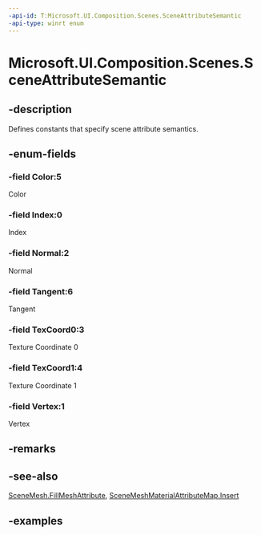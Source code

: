 ```yaml
---
-api-id: T:Microsoft.UI.Composition.Scenes.SceneAttributeSemantic
-api-type: winrt enum
---
```


<!-- Enumeration syntax.
public enum SceneAttributeSemantic : int 
-->

# Microsoft.UI.Composition.Scenes.SceneAttributeSemantic

## -description

Defines constants that specify scene attribute semantics.

## -enum-fields

### -field Color:5

Color

### -field Index:0

Index

### -field Normal:2

Normal

### -field Tangent:6

Tangent

### -field TexCoord0:3

Texture Coordinate 0

### -field TexCoord1:4

Texture Coordinate 1

### -field Vertex:1

Vertex

## -remarks

## -see-also

[SceneMesh.FillMeshAttribute](scenemesh_fillmeshattribute_727240920.md), [SceneMeshMaterialAttributeMap.Insert](scenemeshmaterialattributemap_insert_45012524.md)

## -examples








